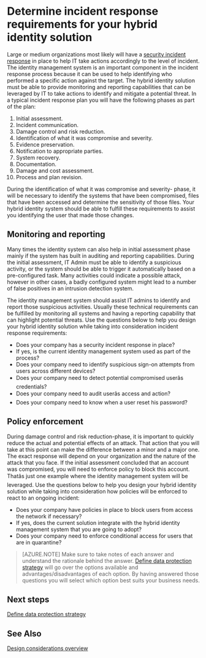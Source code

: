 
<properties
	pageTitle="Azure Active Directory hybrid identity design considerations - determine incident rResponse requirements |Windows Azure Requirements "
	description="Determine monitoring and reporting capabilities for the hybrid identity solution that can be leveraged by IT to take actions to identify and mitigate a potential threats"
	documentationCenter=""
	services="active-directory"
	authors="yuridio"
	manager="stevenpo"
	editor=""/>

<tags
	ms.service="active-directory"
	ms.date="11/06/2015"
	wacn.date=""/>

# Determine incident response requirements for your hybrid identity solution

Large or medium organizations most likely will have a [security incident response](https://technet.microsoft.com/zh-cn/library/cc700825.aspx) in place to help IT take actions accordingly to the level of incident. The identity management system is an important component in the incident response process because it can be used to help identifying who performed a specific action against the target. The hybrid identity solution must be able to provide monitoring and reporting capabilities that can be leveraged by IT to take actions to identify and mitigate a potential threat. In a typical incident response plan you will have the following phases as part of the plan:

1.	Initial assessment.
2.	Incident communication.
3.	Damage control and risk reduction.
4.	Identification of what it was compromise and severity.
5.	Evidence preservation.
6.	Notification to appropriate parties.
7.	System recovery.
8.	Documentation.
9.	Damage and cost assessment.
10.	Process and plan revision.

During the identification of what it was compromise and severity- phase, it will be necessary to identify the systems that have been compromised, files that have been accessed and determine the sensitivity of those files. Your hybrid identity system should be able to fulfill these requirements to assist you identifying the user that made those changes. 

## Monitoring and reporting
Many times the identity system can also help in initial assessment phase mainly if the system has built in auditing and reporting capabilities. During the initial assessment, IT Admin must be able to identify a suspicious activity, or the system should be able to trigger it automatically based on a pre-configured task. Many activities could indicate a possible attack, however in other cases, a badly configured system might lead to a number of false positives in an intrusion detection system. 

The identity management system should assist IT admins to identify and report those suspicious activities. Usually these technical requirements can be fulfilled by monitoring all systems and having a reporting capability that can highlight potential threats. Use the questions below to help you design your hybrid identity solution while taking into consideration incident response requirements:

- Does your company has a security incident response in place?
 - If yes, is the current identity management system used as part of the process?
- Does your company need to identify suspicious sign-on attempts from users across different devices?
- Does your company need to detect potential compromised userâs credentials?
- Does your company need to audit userâs access and action?
- Does your company need to know when a user reset his password?

## Policy enforcement

During damage control and risk reduction-phase, it is important to quickly reduce the actual and potential effects of an attack. That action that you will take at this point can make the difference between a minor and a major one. The exact response will depend on your organization and the nature of the attack that you face. If the initial assessment concluded that an account was compromised, you will need to enforce policy to block this account. Thatâs just one example where the identity management system will be leveraged. Use the questions below to help you design your hybrid identity solution while taking into consideration how policies will be enforced to react to an ongoing incident:

- Does your company have policies in place to block users from access the network if necessary?
 - If yes, does the current solution integrate with the hybrid identity management system that you are going to adopt?
- Does your company need to enforce conditional access for users that are in quarantine? 
 
>[AZURE.NOTE]
Make sure to take notes of each answer and understand the rationale behind the answer. [Define data protection strategy](/documentation/articles/active-directory-hybrid-identity-design-considerations-data-protection-strategy) will go over the options available and advantages/disadvantages of each option.  By having answered those questions you will select which option best suits your business needs.

## Next steps
[Define data protection strategy](/documentation/articles/active-directory-hybrid-identity-design-considerations-data-protection-strategy)

## See Also
[Design considerations overview](/documentation/articles/active-directory-hybrid-identity-design-considerations-overview)